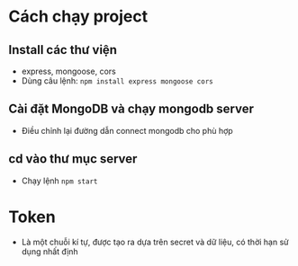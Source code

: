 # Cách chạy project

## Install các thư viện
- express, mongoose, cors
- Dùng câu lệnh: `npm install express mongoose cors`

## Cài đặt MongoDB và chạy mongodb server
- Điều chỉnh lại đường dẫn connect mongodb cho phù hợp

## cd vào thư mục server
- Chạy lệnh `npm start`


# Token
- Là một chuỗi kí tự, được tạo ra dựa trên secret và dữ liệu, có thời hạn sử dụng nhất định